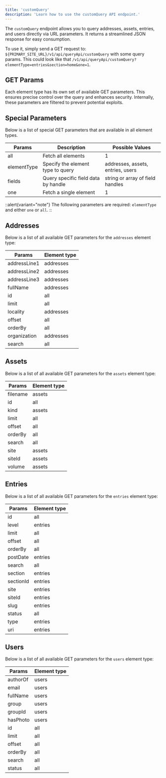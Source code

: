 ```yaml
---
title: 'customQuery'
description: 'Learn how to use the customQuery API endpoint.'
---
```


The `customQuery` endpoint allows you to query addresses, assets, entries, and users directly via URL parameters. It returns a streamlined JSON response for easy consumption.

To use it, simply send a GET request to: `${PRIMARY_SITE_URL}/v1/api/queryApi/customQuery` with some query params. This could look like that
`/v1/api/queryApi/customQuery?elementType=entries&section=home&one=1`.

## GET Params

Each element type has its own set of available GET parameters. This ensures precise control over the query and enhances security. Internally, these parameters are filtered to prevent potential exploits.

## Special Parameters

Below is a list of special GET parameters that are available in all element types.

| Params      | Description                           | Possible Values                      |
|-------------|---------------------------------------|--------------------------------------|
| all         | Fetch all elements                    | 1                                    |
| elementType | Specify the element type to query     | addresses, assets, entries, users    |
| fields      | Query specific field data by handle   | string or array of field handles     |
| one         | Fetch a single element                | 1                                    |

::alert{variant="note"}
 The following parameters are required: `elementType` and either `one` or `all`.
::

## Addresses

Below is a list of all available GET parameters for the `addresses` element type:

| Params        | Element type      |
|---------------|-----------|
| addressLine1  | addresses |
| addressLine2  | addresses |
| addressLine3  | addresses |
| fullName      | addresses |
| id            | all       |
| limit         | all       |
| locality      | addresses |
| offset        | all       |
| orderBy       | all       |
| organization  | addresses |
| search        | all       |

## Assets

Below is a list of all available GET parameters for the `assets` element type:

| Params   | Element type    |
|----------|---------|
| filename | assets  |
| id       | all     |
| kind     | assets  |
| limit    | all     |
| offset   | all     |
| orderBy  | all     |
| search   | all     |
| site     | assets  |
| siteId   | assets  |
| volume   | assets  |

## Entries

Below is a list of all available GET parameters for the `entries` element type:

| Params   | Element type     |
|----------|----------|
| id       | all      |
| level    | entries  |
| limit    | all      |
| offset   | all      |
| orderBy  | all      |
| postDate | entries  |
| search   | all      |
| section  | entries  |
| sectionId| entries  |
| site     | entries  |
| siteId   | entries  |
| slug     | entries  |
| status   | all      |
| type     | entries  |
| uri      | entries  |

## Users

Below is a list of all available GET parameters for the `users` element type:

| Params    | Element type   |
|-----------|--------|
| authorOf  | users  |
| email     | users  |
| fullName  | users  |
| group     | users  |
| groupId   | users  |
| hasPhoto  | users  |
| id        | all    |
| limit     | all    |
| offset    | all    |
| orderBy   | all    |
| search    | all    |
| status    | all    |

